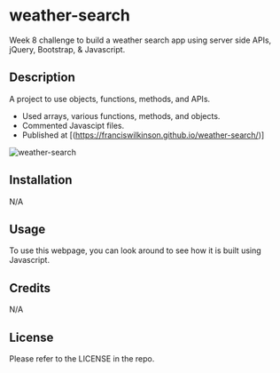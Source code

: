 # weather-search
Week 8 challenge to build a weather search app using server side APIs, jQuery, Bootstrap, & Javascript.

## Description

A project to use objects, functions, methods, and APIs.

- Used arrays, various functions, methods, and objects.
- Commented Javascipt files.
- Published at [(https://franciswilkinson.github.io/weather-search/)]

![weather-search](https://github.com/franciswilkinson/weather-search/blob/main/images/Screenshot1.png "weather search")




## Installation

N/A

## Usage

To use this webpage, you can look around to see how it is built using Javascript.

## Credits

N/A

## License

Please refer to the LICENSE in the repo.